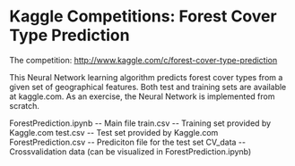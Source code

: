 Kaggle Competitions: Forest Cover Type Prediction
========

The competition: http://www.kaggle.com/c/forest-cover-type-prediction

This Neural Network learning algorithm predicts forest cover types from a given set of geographical features. Both test and training sets are available at kaggle.com. As an exercise, the Neural Network is implemented from scratch. 

ForestPrediction.ipynb -- Main file
train.csv -- Training set provided by Kaggle.com
test.csv -- Test set provided by Kaggle.com
ForestPrediction.csv -- Prediciton file for the test set
CV_data -- Crossvalidation data (can be visualized in ForestPrediction.ipynb)
